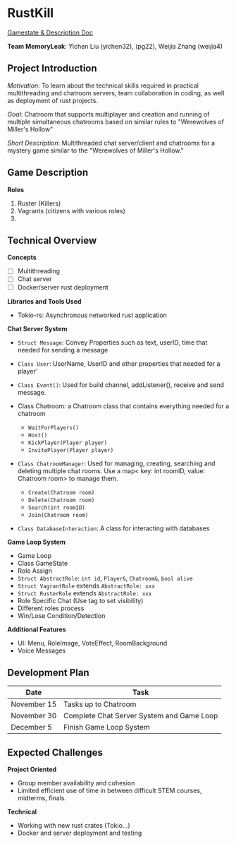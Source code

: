 # RustKill
[Gamestate & Description Doc](https://docs.google.com/document/d/1cfV9vRisjSao56QPLooyyAIHvg3fE0QyBqc-j96xIwU/edit)

**Team MemoryLeak**: Yichen Liu (yichen32), (pg22), Weijia Zhang (weijia4)

## Project Introduction

*Motivation*: To learn about the technical skills required in practical multithreading and chatroom servers, team collaboration in coding, as well as deployment of rust projects. 

*Goal*: Chatroom that supports multiplayer and creation and running of multiple simultaneous chatrooms based on similar rules to "Werewolves of Miller's Hollow"

*Short Description*: Multithreaded chat server/client and chatrooms for a mystery game similar to the "Werewolves of Miller's Hollow."

## Game Description
**Roles**
1. Ruster (Killers)
2. Vagrants (citizens with various roles) 
  1. 

## Technical Overview

**Concepts**
- [ ] Multithreading
- [ ] Chat server
- [ ] Docker/server rust deployment

**Libraries and Tools Used**
* Tokio-rs: Asynchronous networked rust application

**Chat Server System**

* `Struct Message`: Convey Properties such as text, userID, time that needed for sending a message
* `Class User`: UserName, UserID and other properties that needed for a player’
* `Class Event()`: Used for build channel<Message>, addListener(), receive and send message.

* Class Chatroom: a Chatroom class that contains everything needed for a chatroom
  * `WaitForPlayers()`
  * `Host()`
  * `KickPlayer(Player player)`
  * `InvitePlayer(Player player)`

* `Class ChatroomManager`: Used for managing, creating, searching and deleting multiple chat rooms. Use a map< key: int roomID,  value: Chatroom room> to manage them.
  * `Create(Chatroom room)`
  * `Delete(Chatroom room)`
  * `Search(int roomID)`
  * `Join(Chatroom room)`
* `Class DatabaseInteraction`: A class for interacting with databases

**Game Loop System**
  
* Game Loop
* Class GameState
* Role Assign
* `Struct AbstractRole`: `int id`, `Player&`, `Chatroom&`, `bool alive`
* `Struct VagrantRole` extends `AbstractRole: xxx`
* `Struct RusterRole` extends `AbstractRole: xxx`
* Role Specific Chat (Use tag to set visibility)
* Different roles process
* Win/Lose Condition/Detection

  
**Additional Features**
* UI: Menu, RoleImage, VoteEffect, RoomBackground
* Voice Messages

  
## Development Plan
  
| Date | Task |
| ------------- | ------------- |
| November 15      | Tasks up to Chatroom                       |
| November 30       |  Complete Chat Server System and Game Loop  |
| December 5     |  Finish Game Loop System | 
 

## Expected Challenges

**Project Oriented**
* Group member availability and cohesion
* Limited efficient use of time in between difficult STEM courses, midterms, finals. 
  
  
**Technical**
* Working with new rust crates (Tokio...)
* Docker and server deployment and testing
  



